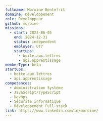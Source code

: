 ```yaml
---
fullname: Moroine Bentefrit
domaine: Développement
role: Développeur
github: moroine
missions:
  - start: 2023-06-05
    end: 2024-12-31
    status: independent
    employer: UT7
    startups:
      - boite.aux.lettres
      - api.apprentissage
memberType: beta
startups:
  - boite.aux.lettres
  - api.apprentissage
competences:
  - Administration Système
  - JavaScript/TypeScript
  - DevOps
  - Sécurité informatique
  - Développement Full-stack
link: https://www.linkedin.com/in/moroine/
---
```

